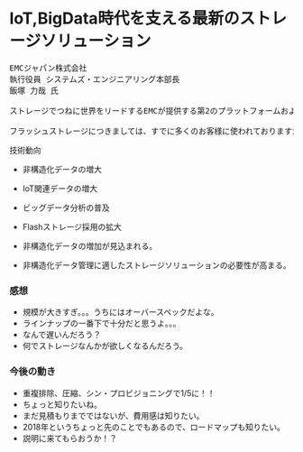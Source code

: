 # IoT,BigData時代を支える最新のストレージソリューション

<pre>
EMCジャパン株式会社
執行役員 システムズ・エンジニアリング本部長
飯塚 力哉 氏

ストレージでつねに世界をリードするEMCが提供する第2のプラットフォームおよび第3のプラットフォームにおける最新のストレージソリューションを中心にご紹介します。

フラッシュストレージにつきましては、すでに多くのお客様に使われておりますが、今後はIoTによる大量かつグローバルでの利用が加速される時代を迎えようとしています。このような時代のニーズにマッチした最新の進化したフラッシュストレージ、コンバージドインフラストラクチュア、ビッグデータ時代を支える最新のストレージソリューションにつきましてご紹介いたします。また、実装される複数のクラウド環境をデータ連携させるソリューションについてもご紹介いたします。
</pre>

技術動向
* 非構造化データの増大
* IoT関連データの増大
* ビッグデータ分析の普及
* Flashストレージ採用の拡大

* 非構造化データの増加が見込まれる。
* 非構造化データ管理に適したストレージソリューションの必要性が高まる。

### 感想

* 規模が大きすぎ。。。うちにはオーバースペックだよな。
* ラインナップの一番下で十分だと思うよ。。。
* なんで遅いんだろう？
* 何でストレージなんかが欲しくなるんだろう。

### 今後の動き

* 重複排除、圧縮、シン・プロビジョニングで1/5に！！
* ちょっと知りたいね。
* まだ見積もりまでではないが、費用感は知りたい。
* 2018年というちょっと先のことでもあるので、ロードマップも知りたい。
* 説明に来てもらおうか！？

